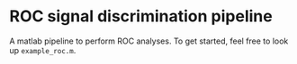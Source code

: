 # ROC signal discrimination pipeline

A matlab pipeline to perform ROC analyses.
To get started, feel free to look up ```example_roc.m```.
